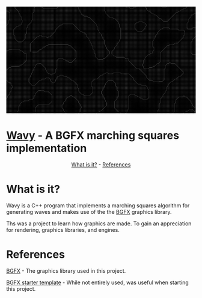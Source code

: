 <p align="center">
<img src="Screenshot.png">
</p>

[Wavy](https://github.com/Yocoholo/wavyCPP) - A BGFX marching squares implementation
============================

<p align="center">
    <a href="#what-is-it">What is it?</a> -
    <a href="#references">References</a>
</p>

What is it?
============================
Wavy is a C++ program that implements a marching squares algorithm for generating waves and makes use of the the [BGFX](https://github.com/bkaradzic/bgfx) graphics library.

Ths was a project to learn how graphics are made. To gain an appreciation for rendering, graphics libraries, and engines. 

References
============================
[BGFX](https://github.com/bkaradzic/bgfx) - The graphics library used in this project.

[BGFX starter template](https://github.com/codetechandtutorials/bgfx_starter_template) - While not entirely used, was useful when starting this project.

